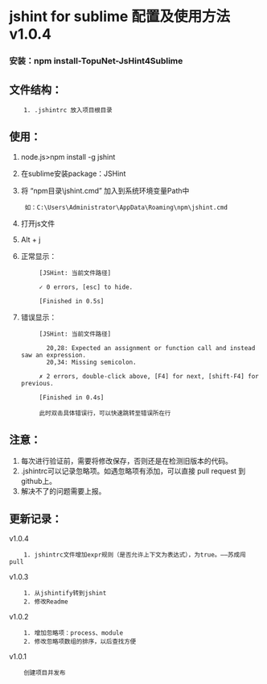 # jshint for sublime 配置及使用方法 v1.0.4
### 安装：npm install-TopuNet-JsHint4Sublime  

文件结构：
-------------

		1. .jshintrc 放入项目根目录

使用：
--------------

1. node.js>npm install -g jshint
1. 在sublime安装package：JSHint
1. 将 “npm目录\jshint.cmd” 加入到系统环境变量Path中

        如：C:\Users\Administrator\AppData\Roaming\npm\jshint.cmd
1. 打开js文件
1. Alt + j
1. 正常显示：

            [JSHint: 当前文件路径]

            ✓ 0 errors, [esc] to hide.

            [Finished in 0.5s]

1. 错误显示：

            [JSHint: 当前文件路径]

              20,28: Expected an assignment or function call and instead saw an expression.
              20,34: Missing semicolon.

            ✗ 2 errors, double-click above, [F4] for next, [shift-F4] for previous.

            [Finished in 0.4s]

            此时双击具体错误行，可以快速跳转至错误所在行

注意：
--------------

1. 每次进行验证前，需要将修改保存，否则还是在检测旧版本的代码。
1. .jshintrc可以记录忽略项。如遇忽略项有添加，可以直接 pull request 到github上。
1. 解决不了的问题需要上报。

更新记录：
--------------
v1.0.4

        1. jshintrc文件增加expr规则（是否允许上下文为表达式），为true。——苏成闯 pull

v1.0.3

        1. 从jshintify转到jshint
        2. 修改Readme

v1.0.2

        1. 增加忽略项：process、module
        2. 修改忽略项数组的排序，以后查找方便

v1.0.1

        创建项目并发布
